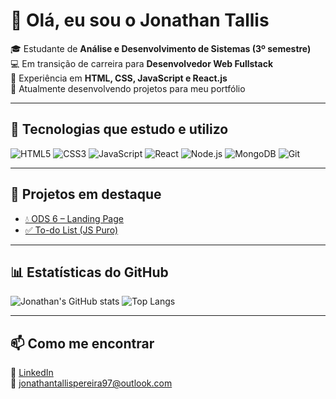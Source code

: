 # 👋 Olá, eu sou o Jonathan Tallis

🎓 Estudante de **Análise e Desenvolvimento de Sistemas (3º semestre)**  
💻 Em transição de carreira para **Desenvolvedor Web Fullstack**  
🚀 Experiência em **HTML, CSS, JavaScript e React.js**  
🌱 Atualmente desenvolvendo projetos para meu portfólio  

---

## 🚀 Tecnologias que estudo e utilizo

![HTML5](https://img.shields.io/badge/HTML5-E34F26?style=for-the-badge&logo=html5&logoColor=white)
![CSS3](https://img.shields.io/badge/CSS3-1572B6?style=for-the-badge&logo=css3&logoColor=white)
![JavaScript](https://img.shields.io/badge/JavaScript-F7DF1E?style=for-the-badge&logo=javascript&logoColor=black)
![React](https://img.shields.io/badge/React-20232A?style=for-the-badge&logo=react&logoColor=61DAFB)
![Node.js](https://img.shields.io/badge/Node.js-43853D?style=for-the-badge&logo=node.js&logoColor=white)
![MongoDB](https://img.shields.io/badge/MongoDB-4EA94B?style=for-the-badge&logo=mongodb&logoColor=white)
![Git](https://img.shields.io/badge/Git-F05032?style=for-the-badge&logo=git&logoColor=white)

---

## 📂 Projetos em destaque

- [💧 ODS 6 – Landing Page](https://jonathantallis.github.io/ods6-landing-page/)  
- [✅ To-do List (JS Puro)](https://jonathantallis.github.io/to-do-list/)  

---

## 📊 Estatísticas do GitHub

![Jonathan's GitHub stats](https://github-readme-stats.vercel.app/api?username=JonathanTallis&show_icons=true&theme=radical)
![Top Langs](https://github-readme-stats.vercel.app/api/top-langs/?username=JonathanTallis&layout=compact&theme=radical)

---

## 📫 Como me encontrar

🔗 [LinkedIn](https://www.linkedin.com/in/jonathantallis)  
📧 jonathantallispereira97@outlook.com  

